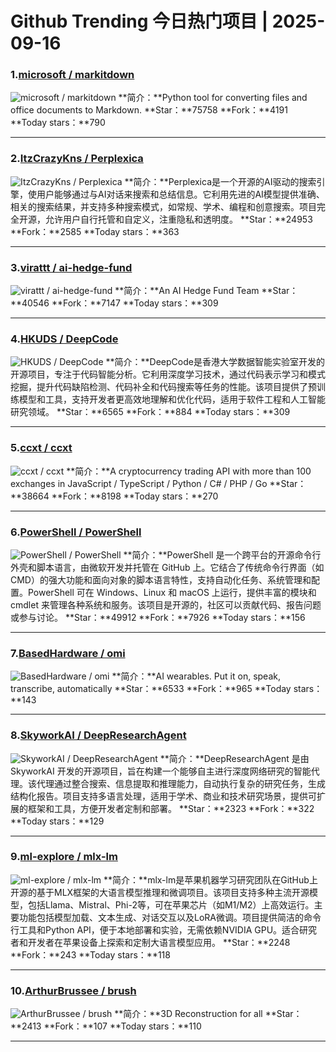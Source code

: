 # Github Trending 今日热门项目 | 2025-09-16
### 1.[microsoft / markitdown](https://github.com/microsoft/markitdown)

![microsoft / markitdown](https://opengraph.githubassets.com/ebc7d4ba6cdc177d668b80ad640a28fb6662c1385939724f5ac4efbba66e1b03/microsoft/markitdown)
**简介：**Python tool for converting files and office documents to Markdown.
**Star：**75758
**Fork：**4191
**Today stars：**790

---

### 2.[ItzCrazyKns / Perplexica](https://github.com/ItzCrazyKns/Perplexica)

![ItzCrazyKns / Perplexica](https://repository-images.githubusercontent.com/784181462/17e6c91a-a490-42ca-8e32-26e376f63a06)
**简介：**Perplexica是一个开源的AI驱动的搜索引擎，使用户能够通过与AI对话来搜索和总结信息。它利用先进的AI模型提供准确、相关的搜索结果，并支持多种搜索模式，如常规、学术、编程和创意搜索。项目完全开源，允许用户自行托管和自定义，注重隐私和透明度。
**Star：**24953
**Fork：**2585
**Today stars：**363

---

### 3.[virattt / ai-hedge-fund](https://github.com/virattt/ai-hedge-fund)

![virattt / ai-hedge-fund](https://opengraph.githubassets.com/9045628934cc04f755edae43de2722cc363ebc0ec8c0162a4b42cdc3c4df655b/virattt/ai-hedge-fund)
**简介：**An AI Hedge Fund Team
**Star：**40546
**Fork：**7147
**Today stars：**309

---

### 4.[HKUDS / DeepCode](https://github.com/HKUDS/DeepCode)

![HKUDS / DeepCode](https://opengraph.githubassets.com/efda41bfb8424174aab6b0f2cf516f06f50edc995a5aa9a422456446f5758b0f/HKUDS/DeepCode)
**简介：**DeepCode是香港大学数据智能实验室开发的开源项目，专注于代码智能分析。它利用深度学习技术，通过代码表示学习和模式挖掘，提升代码缺陷检测、代码补全和代码搜索等任务的性能。该项目提供了预训练模型和工具，支持开发者更高效地理解和优化代码，适用于软件工程和人工智能研究领域。
**Star：**6565
**Fork：**884
**Today stars：**309

---

### 5.[ccxt / ccxt](https://github.com/ccxt/ccxt)

![ccxt / ccxt](https://repository-images.githubusercontent.com/91253698/ea8e3c00-171a-11ea-9a81-e79b426fe455)
**简介：**A cryptocurrency trading API with more than 100 exchanges in JavaScript / TypeScript / Python / C# / PHP / Go
**Star：**38664
**Fork：**8198
**Today stars：**270

---

### 6.[PowerShell / PowerShell](https://github.com/PowerShell/PowerShell)

![PowerShell / PowerShell](https://repository-images.githubusercontent.com/49609581/aad0ad80-cdec-11ea-8248-a37bc0571bfd)
**简介：**PowerShell 是一个跨平台的开源命令行外壳和脚本语言，由微软开发并托管在 GitHub 上。它结合了传统命令行界面（如 CMD）的强大功能和面向对象的脚本语言特性，支持自动化任务、系统管理和配置。PowerShell 可在 Windows、Linux 和 macOS 上运行，提供丰富的模块和 cmdlet 来管理各种系统和服务。该项目是开源的，社区可以贡献代码、报告问题或参与讨论。
**Star：**49912
**Fork：**7926
**Today stars：**156

---

### 7.[BasedHardware / omi](https://github.com/BasedHardware/omi)

![BasedHardware / omi](https://repository-images.githubusercontent.com/776121034/abcde48a-a04a-47bc-b146-8998b829fc5e)
**简介：**AI wearables. Put it on, speak, transcribe, automatically
**Star：**6533
**Fork：**965
**Today stars：**143

---

### 8.[SkyworkAI / DeepResearchAgent](https://github.com/SkyworkAI/DeepResearchAgent)

![SkyworkAI / DeepResearchAgent](https://opengraph.githubassets.com/4af9ad6b514ebf13cfbf056247647b2c9d758f609e7a71cb43d27dc3a8e2a1c3/SkyworkAI/DeepResearchAgent)
**简介：**DeepResearchAgent 是由 SkyworkAI 开发的开源项目，旨在构建一个能够自主进行深度网络研究的智能代理。该代理通过整合搜索、信息提取和推理能力，自动执行复杂的研究任务，生成结构化报告。项目支持多语言处理，适用于学术、商业和技术研究场景，提供可扩展的框架和工具，方便开发者定制和部署。
**Star：**2323
**Fork：**322
**Today stars：**129

---

### 9.[ml-explore / mlx-lm](https://github.com/ml-explore/mlx-lm)

![ml-explore / mlx-lm](https://opengraph.githubassets.com/1ad6fb3e29fadd60ec33fe95c4352d45c3526bd72f4e0f6ec953432434ca72fb/ml-explore/mlx-lm)
**简介：**mlx-lm是苹果机器学习研究团队在GitHub上开源的基于MLX框架的大语言模型推理和微调项目。该项目支持多种主流开源模型，包括Llama、Mistral、Phi-2等，可在苹果芯片（如M1/M2）上高效运行。主要功能包括模型加载、文本生成、对话交互以及LoRA微调。项目提供简洁的命令行工具和Python API，便于本地部署和实验，无需依赖NVIDIA GPU。适合研究者和开发者在苹果设备上探索和定制大语言模型应用。
**Star：**2248
**Fork：**243
**Today stars：**118

---

### 10.[ArthurBrussee / brush](https://github.com/ArthurBrussee/brush)

![ArthurBrussee / brush](https://opengraph.githubassets.com/9b0b12a08f3e1651ccc88b1e5c58a944aa227c3a9375fbcc137a1db3ffe755e8/ArthurBrussee/brush)
**简介：**3D Reconstruction for all
**Star：**2413
**Fork：**107
**Today stars：**110

---

